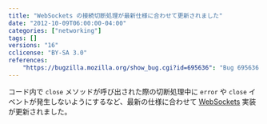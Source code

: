 ```yaml
---
title: "WebSockets の接続切断処理が最新仕様に合わせて更新されました"
date: "2012-10-09T06:00:00-04:00"
categories: ["networking"]
tags: []
versions: "16"
cclicense: "BY-SA 3.0"
references:
    "https://bugzilla.mozilla.org/show_bug.cgi?id=695636": "Bug 695636 - Update close steps to adhere to WS spec."
---
```

コード内で `close` メソッドが呼び出された際の切断処理中に `error` や `close` イベントが発生しないようにするなど、最新の仕様に合わせて [WebSockets](https://developer.mozilla.org/ja/docs/Web/API/WebSockets_API) 実装が更新されました。
